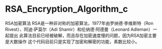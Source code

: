 # RSA_Encryption_Algorithm_c
RSA加密算法
RSA是一种非对称的加密算法，1977年由罗纳德·李维斯特（Ron Rivest）、阿迪·萨莫尔（Adi Shamir）和伦纳德·阿德曼（Leonard Adleman）一起提出
此算法目前已经被破解，而且存在加密速度慢的问题，因为RSA加密主要是大数操作
这个代码目前只是实现了加密和解密的功能，素数比较小。




